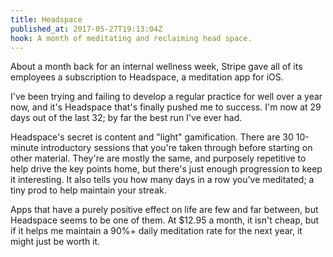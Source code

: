 ```yaml
---
title: Headspace
published_at: 2017-05-27T19:13:04Z
hook: A month of meditating and reclaiming head space.
---
```


About a month back for an internal wellness week, Stripe
gave all of its employees a subscription to Headspace, a
meditation app for iOS.

I've been trying and failing to develop a regular practice
for well over a year now, and it's Headspace that's finally
pushed me to success. I'm now at 29 days out of the last
32; by far the best run I've ever had.

Headspace's secret is content and "light" gamification.
There are 30 10-minute introductory sessions that you're
taken through before starting on other material. They're
are mostly the same, and purposely repetitive to help drive
the key points home, but there's just enough progression to
keep it interesting. It also tells you how many days in a
row you've meditated; a tiny prod to help maintain your
streak.

Apps that have a purely positive effect on life are few and
far between, but Headspace seems to be one of them. At
$12.95 a month, it isn't cheap, but if it helps me maintain
a 90%+ daily meditation rate for the next year, it might
just be worth it.
